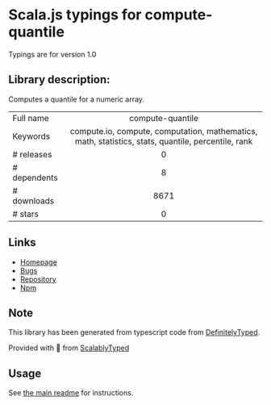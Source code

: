 
# Scala.js typings for compute-quantile

Typings are for version 1.0

## Library description:
Computes a quantile for a numeric array.

|                    |                 |
| ------------------ | :-------------: |
| Full name          | compute-quantile |
| Keywords           | compute.io, compute, computation, mathematics, math, statistics, stats, quantile, percentile, rank |
| # releases         | 0 |
| # dependents       | 8 |
| # downloads        | 8671 |
| # stars            | 0 |

## Links
- [Homepage](https://github.com/compute-io/quantile)
- [Bugs](https://github.com/compute-io/quantile/issues)
- [Repository](https://github.com/compute-io/quantile)
- [Npm](https://www.npmjs.com/package/compute-quantile)
    


## Note
This library has been generated from typescript code from [DefinitelyTyped](https://definitelytyped.org).

Provided with :purple_heart: from [ScalablyTyped](https://github.com/oyvindberg/ScalablyTyped)

## Usage
See [the main readme](../../readme.md) for instructions.


